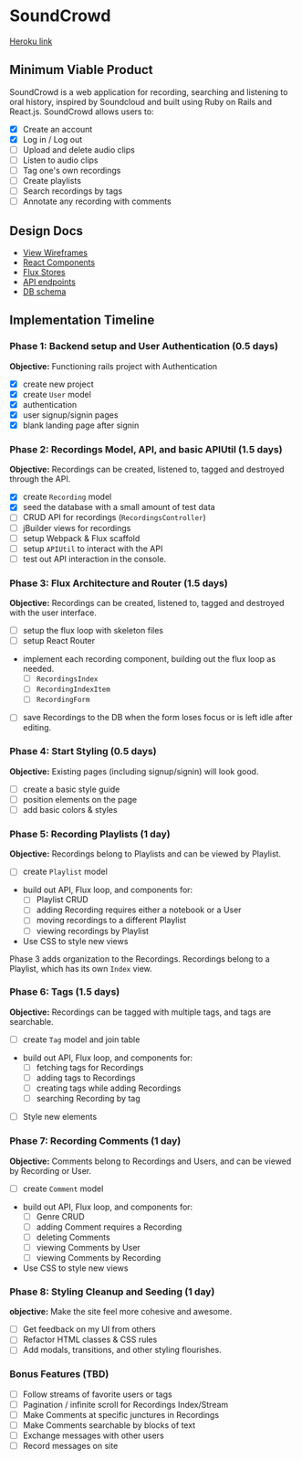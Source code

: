 # SoundCrowd

[Heroku link][heroku]

[heroku]: https://soundcrowd-.herokuapp.com/

## Minimum Viable Product

SoundCrowd is a web application for recording, searching and listening to oral history, inspired by Soundcloud and built using Ruby on Rails and React.js. SoundCrowd allows users to:

<!-- This is a Markdown checklist. Use it to keep track of your
progress. Put an x between the brackets for a checkmark: [x] -->

- [X] Create an account
- [X] Log in / Log out
- [ ] Upload and delete audio clips
- [ ] Listen to audio clips
- [ ] Tag one's own recordings
- [ ] Create playlists
- [ ] Search recordings by tags
- [ ] Annotate any recording with comments

## Design Docs
* [View Wireframes][views]
* [React Components][components]
* [Flux Stores][stores]
* [API endpoints][api-endpoints]
* [DB schema][schema]

[views]: ./docs/views.md
[components]: ./docs/components.md
[stores]: ./docs/stores.md
[api-endpoints]: ./docs/api-endpoints.md
[schema]: ./docs/schema.md

## Implementation Timeline

### Phase 1: Backend setup and User Authentication (0.5 days)

**Objective:** Functioning rails project with Authentication

- [X] create new project
- [X] create `User` model
- [X] authentication
- [X] user signup/signin pages
- [X] blank landing page after signin

### Phase 2: Recordings Model, API, and basic APIUtil (1.5 days)

**Objective:** Recordings can be created, listened to, tagged and destroyed through
the API.

- [X] create `Recording` model
- [X] seed the database with a small amount of test data
- [ ] CRUD API for recordings (`RecordingsController`)
- [ ] jBuilder views for recordings
- [ ] setup Webpack & Flux scaffold
- [ ] setup `APIUtil` to interact with the API
- [ ] test out API interaction in the console.

### Phase 3: Flux Architecture and Router (1.5 days)

**Objective:** Recordings can be created, listened to, tagged and destroyed with the user interface.

- [ ] setup the flux loop with skeleton files
- [ ] setup React Router
- implement each recording component, building out the flux loop as needed.
  - [ ] `RecordingsIndex`
  - [ ] `RecordingIndexItem`
  - [ ] `RecordingForm`
- [ ] save Recordings to the DB when the form loses focus or is left idle
  after editing.

### Phase 4: Start Styling (0.5 days)

**Objective:** Existing pages (including signup/signin) will look good.

- [ ] create a basic style guide
- [ ] position elements on the page
- [ ] add basic colors & styles

### Phase 5: Recording Playlists (1 day)

**Objective:** Recordings belong to Playlists and can be viewed by Playlist.

- [ ] create `Playlist` model
- build out API, Flux loop, and components for:
  - [ ] Playlist CRUD
  - [ ] adding Recording requires either a notebook or a User
  - [ ] moving recordings to a different Playlist
  - [ ] viewing recordings by Playlist
- Use CSS to style new views

Phase 3 adds organization to the Recordings. Recordings belong to a Playlist,
which has its own `Index` view.

### Phase 6: Tags (1.5 days)

**Objective:** Recordings can be tagged with multiple tags, and tags are searchable.

- [ ] create `Tag` model and join table
- build out API, Flux loop, and components for:
  - [ ] fetching tags for Recordings
  - [ ] adding tags to Recordings
  - [ ] creating tags while adding Recordings
  - [ ] searching Recording by tag
- [ ] Style new elements

### Phase 7: Recording Comments (1 day)

**Objective:** Comments belong to Recordings and Users, and can be viewed by Recording or User.

- [ ] create `Comment` model
- build out API, Flux loop, and components for:
  - [ ] Genre CRUD
  - [ ] adding Comment requires a Recording
  - [ ] deleting Comments
  - [ ] viewing Comments by User
  - [ ] viewing Comments by Recording
- Use CSS to style new views

### Phase 8: Styling Cleanup and Seeding (1 day)

**objective:** Make the site feel more cohesive and awesome.

- [ ] Get feedback on my UI from others
- [ ] Refactor HTML classes & CSS rules
- [ ] Add modals, transitions, and other styling flourishes.

### Bonus Features (TBD)
- [ ] Follow streams of favorite users or tags
- [ ] Pagination / infinite scroll for Recordings Index/Stream
- [ ] Make Comments at specific junctures in Recordings
- [ ] Make Comments searchable by blocks of text
- [ ] Exchange messages with other users
- [ ] Record messages on site

[phase-one]: ./docs/phases/phase1.md
[phase-two]: ./docs/phases/phase2.md
[phase-three]: ./docs/phases/phase3.md
[phase-four]: ./docs/phases/phase4.md
[phase-five]: ./docs/phases/phase5.md
